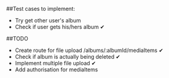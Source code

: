 ##Test cases to implement:
* Try get other user's album
* Check if user gets his/hers album ✔

##TODO
* Create route for file upload /albums/:albumId/mediaItems ✔
* Check if album is actually being deleted ✔
* Implement multiple file upload ✔
* Add authorisation for mediaItems